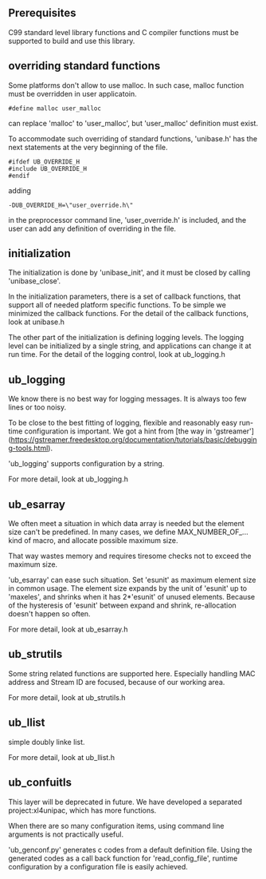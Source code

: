 ## Prerequisites
C99 standard level library functions and C compiler functions must be supported to
build and use this library.

## overriding standard functions
Some platforms don't allow to use malloc.
In such case, malloc function must be overridden in user applicatoin.
```
#define malloc user_malloc
```
can replace 'malloc' to 'user_malloc', but 'user_malloc' definition must exist.

To accommodate such overriding of standard functions, 'unibase.h' has the next
statements at the very beginning of the file.
```
#ifdef UB_OVERRIDE_H
#include UB_OVERRIDE_H
#endif
```
adding
```
-DUB_OVERRIDE_H=\"user_override.h\"
```
in the preprocessor command line,
'user_override.h' is included, and the user can add any definition of
overriding in the file.

## initialization
The initialization is done by 'unibase_init', and it must be closed by
calling 'unibase_close'.

In the initialization parameters, there is a set of callback functions,
that support all of needed platform specific functions.
To be simple we minimized the callback functions.
For the detail of the callback functions, look at unibase.h

The other part of the initialization is defining logging levels.
The logging level can be initialized by a single string, and applications
can change it at run time.
For the detail of the logging control, look at ub_logging.h

## ub_logging
We know there is no best way for logging messages.
It is always too few lines or too noisy.

To be close to the best fitting of logging, flexible and reasonably easy
run-time configuration is important.
We got a hint from [the way in 'gstreamer']
(https://gstreamer.freedesktop.org/documentation/tutorials/basic/debugging-tools.html).

'ub_logging' supports configuration by a string.

For more detail, look at ub_logging.h

## ub_esarray
We often meet a situation in which data array is needed but the element
size can't be predefined.
In many cases, we define MAX_NUMBER_OF_... kind of macro, and allocate
possible maximum size.

That way wastes memory and requires tiresome checks not to exceed the maximum size.

'ub_esarray' can ease such situation.
Set 'esunit' as maximum element size in common usage.  The element size
expands by the unit of 'esunit' up to 'maxeles', and shrinks when it has 2*'esunit'
of unused elements.  Because of the hysteresis of 'esunit' between expand and shrink,
re-allocation doesn't happen so often.

For more detail, look at ub_esarray.h

## ub_strutils
Some string related functions are supported here.
Especially handling MAC address and Stream ID are focused,
because of our working area.

For more detail, look at ub_strutils.h

## ub_llist
simple doubly linke list.

For more detail, look at ub_llist.h

## ub_confuitls
This layer will be deprecated in future.
We have developed a separated project:xl4unipac, which has more functions.

When there are so many configuration items, using command line arguments is
not practically useful.

'ub_genconf.py' generates c codes from a default definition file.
Using the generated codes as a call back function for 'read_config_file',
runtime configuration by a configuration file is easily achieved.
